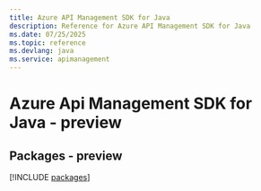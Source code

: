 ```yaml
---
title: Azure API Management SDK for Java
description: Reference for Azure API Management SDK for Java
ms.date: 07/25/2025
ms.topic: reference
ms.devlang: java
ms.service: apimanagement
---
```

# Azure Api Management SDK for Java - preview
## Packages - preview
[!INCLUDE [packages](api-management-index.md)]